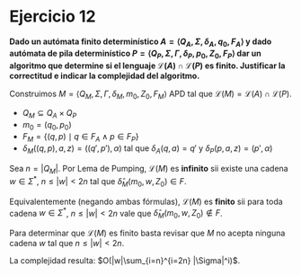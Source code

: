 # Ejercicio 12

**Dado un autómata finito determinístico $A = \langle Q_A, \Sigma, \delta_A, q_0, F_A \rangle$ y dado autómata de pila determinístico $P = \langle Q_P, \Sigma, \Gamma, \delta_P, p_0, Z_0, F_P \rangle$ dar un algoritmo que determine si el lenguaje $\mathcal{L}(A) ∩ \mathcal{L}(P)$ es finito. Justificar la correctitud e indicar la complejidad del algoritmo.**

Construimos $M = \langle Q_M, \Sigma, \Gamma, \delta_M, m_0, Z_0, F_M \rangle$ APD tal que $\mathcal{L}(M) = \mathcal{L}(A) ∩ \mathcal{L}(P)$.

- $Q_M \subseteq Q_A \times Q_P$
- $m_0 = (q_0, p_0)$
- $F_M = \{ (q, p) \mid q \in F_A \land p \in F_P \}$
- $\delta_M((q, p), a, z) = ((q', p'), \alpha)$ tal que $\delta_A(q, a) = q'$ y $\delta_P(p, a, z) = (p', \alpha)$

Sea $n = |Q_M|$. Por Lema de Pumping, $\mathcal{L}(M)$ es **infinito** sii existe una cadena $w \in \Sigma^\ast$, $n \leq |w| < 2n$ tal que $\hat\delta_M(m_0, w, Z_0) \in F$.

Equivalentemente (negando ambas fórmulas), $\mathcal{L}(M)$ es **finito** sii para toda cadena $w \in \Sigma^\ast$, $n \leq |w| < 2n$ vale que $\hat\delta_M(m_0, w, Z_0) \notin F$.

Para determinar que $\mathcal{L}(M)$ es finito basta revisar que $M$ no acepta ninguna cadena $w$ tal que $n \leq |w| < 2n$.

La complejidad resulta: $O(|w|\sum_{i=n}^{i=2n} |\Sigma|^i)$.

